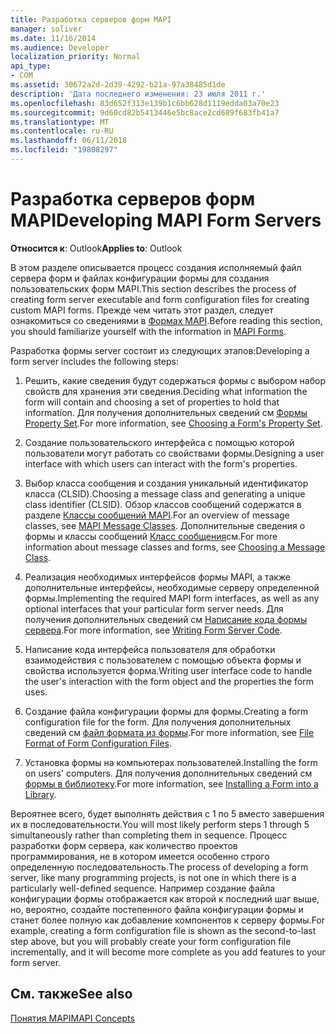 ```yaml
---
title: Разработка серверов форм MAPI
manager: soliver
ms.date: 11/16/2014
ms.audience: Developer
localization_priority: Normal
api_type:
- COM
ms.assetid: 30672a2d-2d39-4292-b21a-97a38485d1de
description: 'Дата последнего изменения: 23 июля 2011 г.'
ms.openlocfilehash: 83d652f313e139b1c6bb628d1119edda03a70e23
ms.sourcegitcommit: 9d60cd82b5413446e5bc8ace2cd689f683fb41a7
ms.translationtype: MT
ms.contentlocale: ru-RU
ms.lasthandoff: 06/11/2018
ms.locfileid: "19808297"
---
```

# <a name="developing-mapi-form-servers"></a><span data-ttu-id="d5643-103">Разработка серверов форм MAPI</span><span class="sxs-lookup"><span data-stu-id="d5643-103">Developing MAPI Form Servers</span></span>

  
  
<span data-ttu-id="d5643-104">**Относится к**: Outlook</span><span class="sxs-lookup"><span data-stu-id="d5643-104">**Applies to**: Outlook</span></span> 
  
<span data-ttu-id="d5643-105">В этом разделе описывается процесс создания исполняемый файл сервера форм и файлах конфигурации формы для создания пользовательских форм MAPI.</span><span class="sxs-lookup"><span data-stu-id="d5643-105">This section describes the process of creating form server executable and form configuration files for creating custom MAPI forms.</span></span> <span data-ttu-id="d5643-106">Прежде чем читать этот раздел, следует ознакомиться со сведениями в [Формах MAPI](mapi-forms.md).</span><span class="sxs-lookup"><span data-stu-id="d5643-106">Before reading this section, you should familiarize yourself with the information in [MAPI Forms](mapi-forms.md).</span></span>
  
<span data-ttu-id="d5643-107">Разработка формы server состоит из следующих этапов:</span><span class="sxs-lookup"><span data-stu-id="d5643-107">Developing a form server includes the following steps:</span></span>
  
1. <span data-ttu-id="d5643-108">Решить, какие сведения будут содержаться формы с выбором набор свойств для хранения эти сведения.</span><span class="sxs-lookup"><span data-stu-id="d5643-108">Deciding what information the form will contain and choosing a set of properties to hold that information.</span></span> <span data-ttu-id="d5643-109">Для получения дополнительных сведений см [Формы Property Set](choosing-a-form-s-property-set.md).</span><span class="sxs-lookup"><span data-stu-id="d5643-109">For more information, see [Choosing a Form's Property Set](choosing-a-form-s-property-set.md).</span></span>
    
2. <span data-ttu-id="d5643-110">Создание пользовательского интерфейса с помощью которой пользователи могут работать со свойствами формы.</span><span class="sxs-lookup"><span data-stu-id="d5643-110">Designing a user interface with which users can interact with the form's properties.</span></span>
    
3. <span data-ttu-id="d5643-111">Выбор класса сообщения и создания уникальный идентификатор класса (CLSID).</span><span class="sxs-lookup"><span data-stu-id="d5643-111">Choosing a message class and generating a unique class identifier (CLSID).</span></span> <span data-ttu-id="d5643-112">Обзор классов сообщений содержатся в разделе [Классы сообщений MAPI](mapi-message-classes.md).</span><span class="sxs-lookup"><span data-stu-id="d5643-112">For an overview of message classes, see [MAPI Message Classes](mapi-message-classes.md).</span></span> <span data-ttu-id="d5643-113">Дополнительные сведения о формы и классы сообщений [Класс сообщения](choosing-a-message-class.md)см.</span><span class="sxs-lookup"><span data-stu-id="d5643-113">For more information about message classes and forms, see [Choosing a Message Class](choosing-a-message-class.md).</span></span>
    
4. <span data-ttu-id="d5643-114">Реализация необходимых интерфейсов формы MAPI, а также дополнительные интерфейсы, необходимые серверу определенной формы.</span><span class="sxs-lookup"><span data-stu-id="d5643-114">Implementing the required MAPI form interfaces, as well as any optional interfaces that your particular form server needs.</span></span> <span data-ttu-id="d5643-115">Для получения дополнительных сведений см [Написание кода формы сервера](writing-form-server-code.md).</span><span class="sxs-lookup"><span data-stu-id="d5643-115">For more information, see [Writing Form Server Code](writing-form-server-code.md).</span></span> 
    
5. <span data-ttu-id="d5643-116">Написание кода интерфейса пользователя для обработки взаимодействия с пользователем с помощью объекта формы и свойства используется форма.</span><span class="sxs-lookup"><span data-stu-id="d5643-116">Writing user interface code to handle the user's interaction with the form object and the properties the form uses.</span></span>
    
6. <span data-ttu-id="d5643-117">Создание файла конфигурации формы для формы.</span><span class="sxs-lookup"><span data-stu-id="d5643-117">Creating a form configuration file for the form.</span></span> <span data-ttu-id="d5643-118">Для получения дополнительных сведений см [файл формата из формы](file-format-of-form-configuration-files.md).</span><span class="sxs-lookup"><span data-stu-id="d5643-118">For more information, see [File Format of Form Configuration Files](file-format-of-form-configuration-files.md).</span></span>
    
7. <span data-ttu-id="d5643-119">Установка формы на компьютерах пользователей.</span><span class="sxs-lookup"><span data-stu-id="d5643-119">Installing the form on users' computers.</span></span> <span data-ttu-id="d5643-120">Для получения дополнительных сведений см [формы в библиотеку](installing-a-form-into-a-library.md).</span><span class="sxs-lookup"><span data-stu-id="d5643-120">For more information, see [Installing a Form into a Library](installing-a-form-into-a-library.md).</span></span>
    
<span data-ttu-id="d5643-121">Вероятнее всего, будет выполнять действия с 1 по 5 вместо завершения их в последовательности.</span><span class="sxs-lookup"><span data-stu-id="d5643-121">You will most likely perform steps 1 through 5 simultaneously rather than completing them in sequence.</span></span> <span data-ttu-id="d5643-122">Процесс разработки форм сервера, как количество проектов программирования, не в котором имеется особенно строго определенную последовательность.</span><span class="sxs-lookup"><span data-stu-id="d5643-122">The process of developing a form server, like many programming projects, is not one in which there is a particularly well-defined sequence.</span></span> <span data-ttu-id="d5643-123">Например создание файла конфигурации формы отображается как второй к последний шаг выше, но, вероятно, создайте постепенного файла конфигурации формы и станет более полную как добавление компонентов к серверу формы.</span><span class="sxs-lookup"><span data-stu-id="d5643-123">For example, creating a form configuration file is shown as the second-to-last step above, but you will probably create your form configuration file incrementally, and it will become more complete as you add features to your form server.</span></span>
  
## <a name="see-also"></a><span data-ttu-id="d5643-124">См. также</span><span class="sxs-lookup"><span data-stu-id="d5643-124">See also</span></span>



[<span data-ttu-id="d5643-125">Понятия MAPI</span><span class="sxs-lookup"><span data-stu-id="d5643-125">MAPI Concepts</span></span>](mapi-concepts.md)

